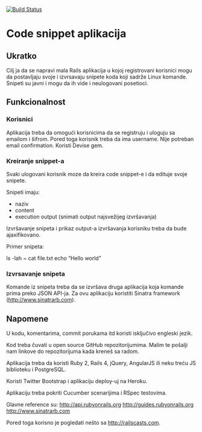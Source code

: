 [![Build Status](https://semaphoreci.com/api/v1/projects/ffe46dce-3a53-4a4a-bbda-b33d7ba4c3ea/420135/badge.svg)](https://semaphoreci.com/landry/shellhub)      

# Code snippet aplikacija

## Ukratko

Cilj ja da se napravi mala Rails aplikacija u kojoj registrovani korisnici mogu da postavljaju svoje i izvrsavaju snipete koda koji sadrže Linux komande. Snipeti su javni i mogu da ih vide i neulogovani posetioci.

## Funkcionalnost

### Korisnici

Aplikacija treba da omogući korisnicima da se registruju i uloguju sa emailom i šifrom. Pored toga korisnik treba da ima username. Nije potreban email confirmation. Koristi Devise gem. 

### Kreiranje snippet-a

Svaki ulogovani korisnik moze da kreira code snippet-e i da edituje svoje snipete.

Snipeti imaju:

- naziv
- content
- execution output (snimati output najsvežijeg izvršavanja)

Izvršavanje snipeta i prikaz output-a izvršavanja korisniku treba da bude ajaxifikovano.

Primer snipeta:

ls -lah ~
cat file.txt
echo “Hello world”

### Izvrsavanje snipeta

Komande iz snipeta treba da se izvršava druga aplikacija koja komande prima preko JSON API-ja. Za ovu aplikaciju koristiti Sinatra framework (http://www.sinatrarb.com).

## Napomene

U kodu, komentarima, commit porukama itd koristi isključivo engleski jezik.

Kod treba čuvati u open source GitHub repozitorijumima. Malim te pošalji nam linkove do repozitorijuma kada kreneš sa radom.

Aplikacija treba da koristi Ruby 2, Rails 4, jQuery, AngularJS ili neku treću JS biblioteku i PostgreSQL.

Koristi Twitter Bootstrap i aplikaciju deploy-uj na Heroku.

Aplikaciju treba pokriti Cucumber scenarijima i RSpec testovima.

Glavne reference su:
http://api.rubyonrails.org
http://guides.rubyonrails.org
http://www.sinatrarb.com

Pored toga korisno je pogledati nešto sa http://railscasts.com.
